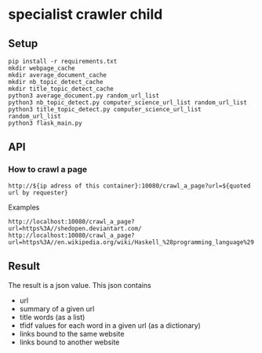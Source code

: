 # specialist crawler child
## Setup
```
pip install -r requirements.txt
mkdir webpage_cache
mkdir average_document_cache
mkdir nb_topic_detect_cache
mkdir title_topic_detect_cache
python3 average_document.py random_url_list
python3 nb_topic_detect.py computer_science_url_list random_url_list
python3 title_topic_detect.py computer_science_url_list random_url_list
python3 flask_main.py
```
## API
### How to crawl a page
```
http://${ip adress of this container}:10080/crawl_a_page?url=${quoted url by requester}
```
Examples
```
http://localhost:10080/crawl_a_page?url=https%3A//shedopen.deviantart.com/
http://localhost:10080/crawl_a_page?url=https%3A//en.wikipedia.org/wiki/Haskell_%28programming_language%29
```
## Result
The result is a json value.
This json contains
- url
- summary of a given url
- title words (as a list)
- tfidf values for each word in a given url (as a dictionary)
- links bound to the same website
- links bound to another website

